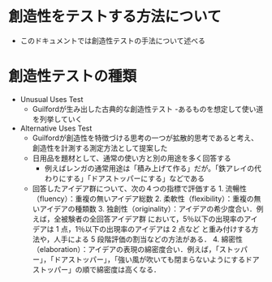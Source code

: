 # 創造性をテストする方法について
- このドキュメントでは創造性テストの手法について述べる
# 創造性テストの種類
- Unusual Uses Test
  - Guilfordが生み出した古典的な創造性テスト
  -あるものを想定して使い道を列挙していく 
- Alternative Uses Test
  - Guilfordが創造性を特徴づける思考の一つが拡散的思考であると考え、創造性を計測する測定方法として提案した
  - 日用品を題材として、通常の使い方と別の用途を多く回答する
    - 例えばレンガの通常用途は「積み上げて作る」だが。「鉄アレイの代わりにする」「ドアストッパーにする」などである
  - 回答したアイデア群について、次の４つの指標で評価する
        1. 流暢性（fluency）：重複の無いアイデア総数
        2. 柔軟性（flexibility）：重複の無いアイデアの種類数
        3. 独創性（originality）：アイデアの希少度合い．例えば，全被験者の全回答アイデア群
において，5％以下の出現率のアイデアは 1 点，1％以下の出現率のアイデアは 2 点など
と重み付けする方法や，人手による 5 段階評価の割当などの方法がある．
        4. 綿密性（elaboration）：アイデアの表現の綿密度合い．例えば，「ストッパー」，「ドアストッパー」，「強い風が吹いても閉まらないようにするドアストッパー」の順で綿密度は高くなる．